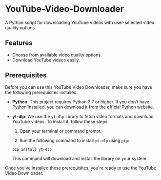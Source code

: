 # YouTube-Video-Downloader
A Python script for downloading YouTube videos with user-selected video quality options.

## Features

- Choose from available video quality options.
- Download YouTube videos easily.


## Prerequisites

Before you can use this YouTube Video Downloader, make sure you have the following prerequisites installed:

- **Python**: This project requires Python 3.7 or higher. If you don't have Python installed, you can download it from the [official Python website](https://www.python.org/downloads/).

- **yt-dlp**: We use the `yt-dlp` library to fetch video formats and download YouTube videos. To install it, follow these steps:

    1. Open your terminal or command prompt.

    2. Run the following command to install `yt-dlp` using `pip`:

    ```bash
    pip install yt-dlp
    ```

    This command will download and install the library on your system.

Once you've installed these prerequisites, you're ready to use the YouTube Video Downloader.




